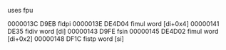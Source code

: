 uses fpu

0000013C  D9EB              fldpi
0000013E  DE4D04            fimul word [di+0x4]
00000141  DE35              fidiv word [di]
00000143  D9FE              fsin
00000145  DE4D02            fimul word [di+0x2]
00000148  DF1C              fistp word [si]
